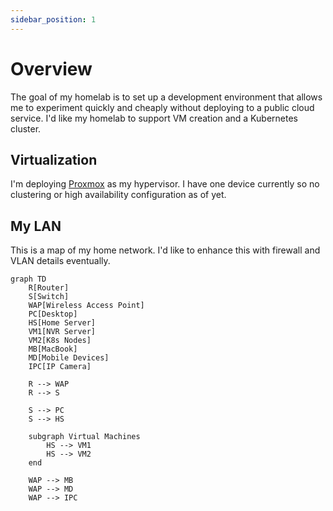 ```yaml
---
sidebar_position: 1
---
```


# Overview

The goal of my homelab is to set up a development environment that allows me to experiment quickly and cheaply without deploying to a public cloud service. I'd like my homelab to support VM creation and a Kubernetes cluster.

## Virtualization

I'm deploying [Proxmox](https://www.proxmox.com/en/) as my hypervisor. I have one device currently so no clustering or high availability configuration as of yet.

## My LAN

This is a map of my home network. I'd like to enhance this with firewall and VLAN details eventually.

```mermaid
graph TD
    R[Router]
    S[Switch]
    WAP[Wireless Access Point]
    PC[Desktop]
    HS[Home Server]
    VM1[NVR Server]
    VM2[K8s Nodes]
    MB[MacBook]
    MD[Mobile Devices]
    IPC[IP Camera]

    R --> WAP
    R --> S

    S --> PC
    S --> HS

    subgraph Virtual Machines
        HS --> VM1
        HS --> VM2
    end

    WAP --> MB
    WAP --> MD
    WAP --> IPC
```

